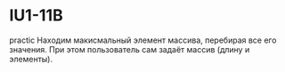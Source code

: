 # IU1-11B
practic
Находим макисмальный элемент массива, перебирая все его значения. При этом пользователь сам задаёт массив (длину и элементы).
